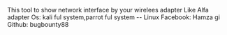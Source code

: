 This tool to show network interface by your wirelees adapter 
Like Alfa adapter 
Os: kali ful system,parrot ful system -- Linux
Facebook: Hamza gi
Github: bugbounty88 
